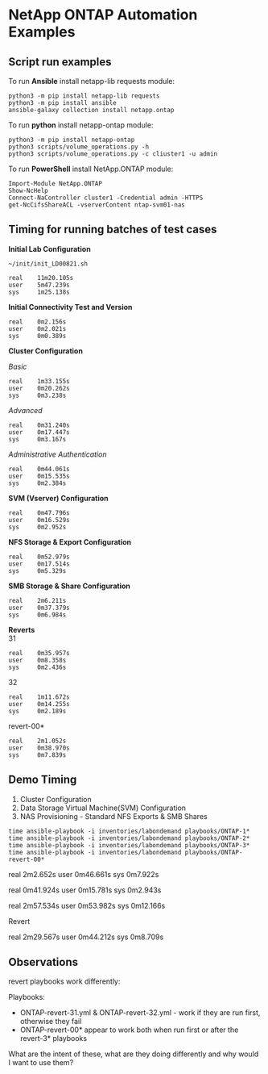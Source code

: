 # NetApp ONTAP Automation Examples


## Script run examples

To run **Ansible** install netapp-lib requests module:  
```shell
python3 -m pip install netapp-lib requests
python3 -m pip install ansible
ansible-galaxy collection install netapp.ontap
```

To run **python** install netapp-ontap module:  
```shell
python3 -m pip install netapp-ontap
python3 scripts/volume_operations.py -h
python3 scripts/volume_operations.py -c cliuster1 -u admin
```

To run **PowerShell** install NetApp.ONTAP module:  
```shell
Import-Module NetApp.ONTAP
Show-NcHelp
Connect-NaController cluster1 -Credential admin -HTTPS
get-NcCifsShareACL -vserverContent ntap-svm01-nas
```

## Timing for running batches of test cases

**Initial Lab Configuration**

`~/init/init_LD00821.sh`

```shell
real    11m20.105s
user    5m47.239s
sys     1m25.138s
```

**Initial Connectivity Test and Version**
```shell
real    0m2.156s
user    0m2.021s
sys     0m0.389s
```

**Cluster Configuration**

*Basic*
```shell
real    1m33.155s
user    0m20.262s
sys     0m3.238s
```

*Advanced*
```shell
real    0m31.240s
user    0m17.447s
sys     0m3.167s
```

*Administrative Authentication*
```shell
real    0m44.061s
user    0m15.535s
sys     0m2.384s
```

**SVM (Vserver) Configuration**
```shell
real    0m47.796s
user    0m16.529s
sys     0m2.952s
```

**NFS Storage & Export Configuration**
```shell
real    0m52.979s
user    0m17.514s
sys     0m5.329s
```

**SMB Storage & Share Configuration**
```shell
real    2m6.211s
user    0m37.379s
sys     0m6.984s
```

**Reverts**  
31
```shell
real    0m35.957s
user    0m8.358s
sys     0m2.436s
```

32
```shell
real    1m11.672s
user    0m14.255s
sys     0m2.189s
```

revert-00*
```shell
real    2m1.052s
user    0m38.970s
sys     0m7.839s
```

## Demo Timing

1. Cluster Configuration
2. Data Storage Virtual Machine(SVM) Configuration
3. NAS Provisioning - Standard NFS Exports & SMB Shares

```shell
time ansible-playbook -i inventories/labondemand playbooks/ONTAP-1*
time ansible-playbook -i inventories/labondemand playbooks/ONTAP-2*
time ansible-playbook -i inventories/labondemand playbooks/ONTAP-3*
time ansible-playbook -i inventories/labondemand playbooks/ONTAP-revert-00*
```

real    2m2.652s
user    0m46.661s
sys     0m7.922s

real    0m41.924s
user    0m15.781s
sys     0m2.943s

real    2m57.534s
user    0m53.982s
sys     0m12.166s

Revert

real    2m29.567s
user    0m44.212s
sys     0m8.709s

## Observations

revert playbooks work differently:

Playbooks: 
* ONTAP-revert-31.yml & ONTAP-revert-32.yml - work if they are run first, otherwise they fail
* ONTAP-revert-00* appear to work both when run first or after the revert-3* playbooks

What are the intent of these, what are they doing differently and why would I want to use them?  